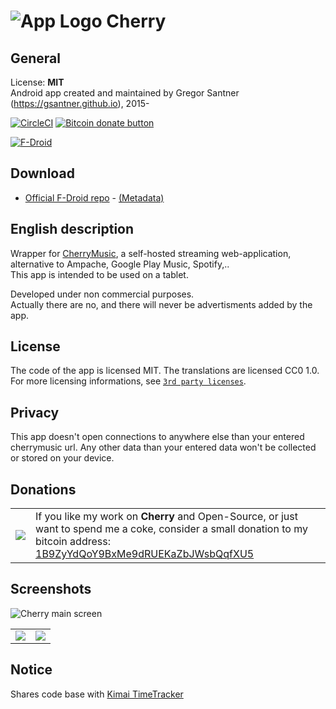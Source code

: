 ![App Logo](https://raw.githubusercontent.com/gsantner/cherrymusic-android/master/app/src/main/res/drawable-hdpi/ic_launcher.png "App Logo") Cherry
=======

## General
License: **MIT**  
Android app created and maintained by Gregor Santner (<https://gsantner.github.io>), 2015-  

[![CircleCI](https://circleci.com/gh/gsantner/cherrymusic-android.svg?style=shield)](https://circleci.com/gh/gsantner/cherrymusic-android)
<span class="badge-bitcoin"><a href="https://gsantner.github.io/#donate" title="Donate once-off to this project using Bitcoin"><img src="https://img.shields.io/badge/bitcoin-donate-yellow.svg" alt="Bitcoin donate button" /></a></span>

[![F-Droid](https://f-droid.org/wiki/images/0/06/F-Droid-button_get-it-on.png)](https://f-droid.org/repository/browse/?fdfilter=cherry&fdid=de.live.gdev.cherrymusic)


## Download

* [Official F-Droid repo](https://f-droid.org/repository/browse/?fdid=de.live.gdev.cherrymusic) - [(Metadata)](https://gitlab.com/fdroid/fdroiddata/blob/master/metadata/de.live.gdev.cherrymusic.txt)

## English description
Wrapper for [CherryMusic](http://www.fomori.org/cherrymusic/),
a self-hosted streaming web-application, alternative to Ampache, Google Play Music, Spotify,..  
This app is intended to be used on a tablet.

Developed under non commercial purposes.  
Actually there are no, and there will never be advertisments added by the app. 

## License
The code of the app is licensed MIT. The translations are licensed CC0 1.0.  
For more licensing informations, see [`3rd party licenses`](/app/src/main/res/raw/licenses_3rd_party.md).  

## Privacy
This app doesn't open connections to anywhere else than your entered cherrymusic url.
Any other data than your entered data won't be collected or stored on your device.

## Donations
<table>
 <tr>
	<td><a href="bitcoin:1B9ZyYdQoY9BxMe9dRUEKaZbJWsbQqfXU5?amount=0.001&label=Thanks">
    <img src="https://gsantner.github.io/assets/img/personal/bitcoin/bitcoin_gsantner.png"/></a></td>
<td>If you like my work on <b>Cherry</b> and Open-Source, or just want to spend me a coke, consider a small donation to my bitcoin address:
 <a href="https://gsantner.github.io/#donate">1B9ZyYdQoY9BxMe9dRUEKaZbJWsbQqfXU5</a></td>
 </tr>
</table>

## Screenshots

![Cherry main screen](https://cloud.githubusercontent.com/assets/6735650/26566129/0fac15d8-44f1-11e7-9f07-eb20800bfb2b.png "Main screen")

<table>
  <tr>
    <td> <img  src="https://cloud.githubusercontent.com/assets/6735650/26566131/0fb06c14-44f1-11e7-80b9-a3ec6ef62449.png"/> </td>
    <td> <img src="https://cloud.githubusercontent.com/assets/6735650/26566132/0fb5dfa0-44f1-11e7-8ba4-689a9a1d4563.png"/> </td>
  </tr>
</table>

## Notice  
Shares code base with [Kimai TimeTracker](https://github.com/gsantner/kimai-android)
